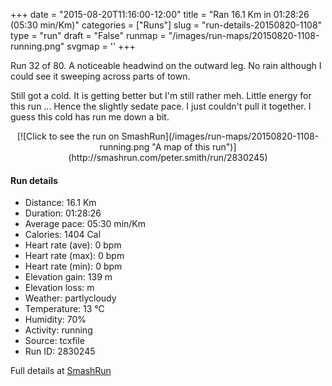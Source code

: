 +++
date = "2015-08-20T11:16:00-12:00"
title = "Ran 16.1 Km in 01:28:26 (05:30 min/Km)"
categories = ["Runs"]
slug = "run-details-20150820-1108"
type = "run"
draft = "False"
runmap = "/images/run-maps/20150820-1108-running.png"
svgmap = '<polyline points="100 44, 100 43, 99 43, 97 43, 95 45, 95 45, 95 45, 94 45, 90 47, 89 48, 85 52, 82 53, 79 53, 79 53, 69 52, 69 52, 66 52, 60 53, 52 52, 46 54, 45 55, 45 55, 43 56, 40 57, 39 57, 39 56, 37 56, 35 57, 33 58, 33 57, 29 57, 23 56, 8 56, 0 56, 11 56, 23 56, 29 57, 33 57, 33 58, 35 57, 37 56, 38 56, 39 57, 39 56, 43 56, 45 56, 46 54, 47 54, 53 52, 60 53, 68 52, 79 53, 82 53, 84 52, 86 51, 89 48, 92 46, 93 45, 95 45, 95 46, 95 45">'
+++

Run 32 of 80. A noticeable headwind on the outward leg. No rain although I could see it sweeping across parts of town. 

Still got a cold. It is getting better but I'm still rather meh. Little energy for this run ... Hence the slightly sedate pace. I just couldn't pull it together. I guess this cold has run me down a bit. 




<!--more-->

<center>
[![Click to see the run on SmashRun](/images/run-maps/20150820-1108-running.png "A map of this run")](http://smashrun.com/peter.smith/run/2830245)
</center>

#### Run details

* Distance: 16.1 Km
* Duration: 01:28:26
* Average pace: 05:30 min/Km
* Calories: 1404 Cal
* Heart rate (ave): 0 bpm
* Heart rate (max): 0 bpm
* Heart rate (min): 0 bpm
* Elevation gain: 139 m
* Elevation loss:  m
* Weather: partlycloudy
* Temperature: 13 &deg;C
* Humidity: 70%
* Activity: running
* Source: tcxfile
* Run ID: 2830245

Full details at [SmashRun](http://smashrun.com/peter.smith/run/2830245)